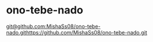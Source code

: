 # ono-tebe-nado
[git@github.com:MishaSs08/ono-tebe-nado.git](https://github.com/MishaSs08/ono-tebe-nado.git)https://github.com/MishaSs08/ono-tebe-nado.git

